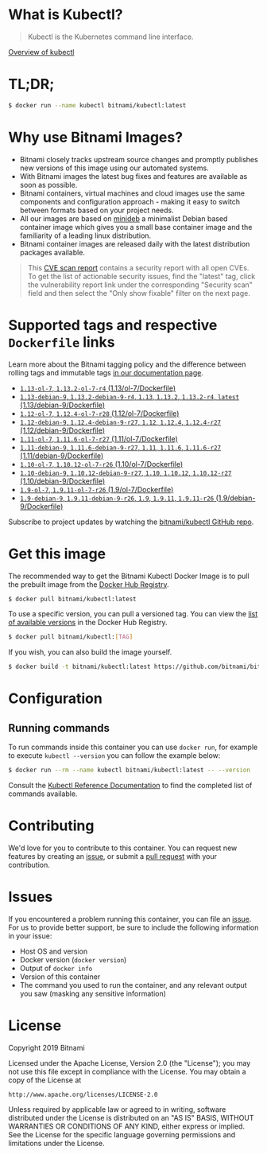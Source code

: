
# What is Kubectl?

> Kubectl is the Kubernetes command line interface.

[Overview of kubectl](https://kubernetes.io/docs/reference/kubectl/overview/)

# TL;DR;

```bash
$ docker run --name kubectl bitnami/kubectl:latest
```

# Why use Bitnami Images?

* Bitnami closely tracks upstream source changes and promptly publishes new versions of this image using our automated systems.
* With Bitnami images the latest bug fixes and features are available as soon as possible.
* Bitnami containers, virtual machines and cloud images use the same components and configuration approach - making it easy to switch between formats based on your project needs.
* All our images are based on [minideb](https://github.com/bitnami/minideb) a minimalist Debian based container image which gives you a small base container image and the familiarity of a leading linux distribution.
* Bitnami container images are released daily with the latest distribution packages available.


> This [CVE scan report](https://quay.io/repository/bitnami/kubectl?tab=tags) contains a security report with all open CVEs. To get the list of actionable security issues, find the "latest" tag, click the vulnerability report link under the corresponding "Security scan" field and then select the "Only show fixable" filter on the next page.

# Supported tags and respective `Dockerfile` links

Learn more about the Bitnami tagging policy and the difference between rolling tags and immutable tags [in our documentation page](https://docs.bitnami.com/containers/how-to/understand-rolling-tags-containers/).


* [`1.13-ol-7`, `1.13.2-ol-7-r4` (1.13/ol-7/Dockerfile)](https://github.com/bitnami/bitnami-docker-kubectl/blob/1.13.2-ol-7-r4/1.13/ol-7/Dockerfile)
* [`1.13-debian-9`, `1.13.2-debian-9-r4`, `1.13`, `1.13.2`, `1.13.2-r4`, `latest` (1.13/debian-9/Dockerfile)](https://github.com/bitnami/bitnami-docker-kubectl/blob/1.13.2-debian-9-r4/1.13/debian-9/Dockerfile)
* [`1.12-ol-7`, `1.12.4-ol-7-r28` (1.12/ol-7/Dockerfile)](https://github.com/bitnami/bitnami-docker-kubectl/blob/1.12.4-ol-7-r28/1.12/ol-7/Dockerfile)
* [`1.12-debian-9`, `1.12.4-debian-9-r27`, `1.12`, `1.12.4`, `1.12.4-r27` (1.12/debian-9/Dockerfile)](https://github.com/bitnami/bitnami-docker-kubectl/blob/1.12.4-debian-9-r27/1.12/debian-9/Dockerfile)
* [`1.11-ol-7`, `1.11.6-ol-7-r27` (1.11/ol-7/Dockerfile)](https://github.com/bitnami/bitnami-docker-kubectl/blob/1.11.6-ol-7-r27/1.11/ol-7/Dockerfile)
* [`1.11-debian-9`, `1.11.6-debian-9-r27`, `1.11`, `1.11.6`, `1.11.6-r27` (1.11/debian-9/Dockerfile)](https://github.com/bitnami/bitnami-docker-kubectl/blob/1.11.6-debian-9-r27/1.11/debian-9/Dockerfile)
* [`1.10-ol-7`, `1.10.12-ol-7-r26` (1.10/ol-7/Dockerfile)](https://github.com/bitnami/bitnami-docker-kubectl/blob/1.10.12-ol-7-r26/1.10/ol-7/Dockerfile)
* [`1.10-debian-9`, `1.10.12-debian-9-r27`, `1.10`, `1.10.12`, `1.10.12-r27` (1.10/debian-9/Dockerfile)](https://github.com/bitnami/bitnami-docker-kubectl/blob/1.10.12-debian-9-r27/1.10/debian-9/Dockerfile)
* [`1.9-ol-7`, `1.9.11-ol-7-r26` (1.9/ol-7/Dockerfile)](https://github.com/bitnami/bitnami-docker-kubectl/blob/1.9.11-ol-7-r26/1.9/ol-7/Dockerfile)
* [`1.9-debian-9`, `1.9.11-debian-9-r26`, `1.9`, `1.9.11`, `1.9.11-r26` (1.9/debian-9/Dockerfile)](https://github.com/bitnami/bitnami-docker-kubectl/blob/1.9.11-debian-9-r26/1.9/debian-9/Dockerfile)

Subscribe to project updates by watching the [bitnami/kubectl GitHub repo](https://github.com/bitnami/bitnami-docker-kubectl).

# Get this image

The recommended way to get the Bitnami Kubectl Docker Image is to pull the prebuilt image from the [Docker Hub Registry](https://hub.docker.com/r/bitnami/kubectl).

```bash
$ docker pull bitnami/kubectl:latest
```

To use a specific version, you can pull a versioned tag. You can view the [list of available versions](https://hub.docker.com/r/bitnami/kubectl/tags/) in the Docker Hub Registry.

```bash
$ docker pull bitnami/kubectl:[TAG]
```

If you wish, you can also build the image yourself.

```bash
$ docker build -t bitnami/kubectl:latest https://github.com/bitnami/bitnami-docker-kubectl.git
```

# Configuration

## Running commands

To run commands inside this container you can use `docker run`, for example to execute `kubectl --version` you can follow the example below:

```bash
$ docker run --rm --name kubectl bitnami/kubectl:latest -- --version
```

Consult the [Kubectl Reference Documentation](https://kubernetes.io/docs/reference/generated/kubectl/kubectl-commands) to find the completed list of commands available.

# Contributing

We'd love for you to contribute to this container. You can request new features by creating an [issue](https://github.com/bitnami/bitnami-docker-kubectl/issues), or submit a [pull request](https://github.com/bitnami/bitnami-docker-kubectl/pulls) with your contribution.

# Issues

If you encountered a problem running this container, you can file an [issue](https://github.com/bitnami/bitnami-docker-kubectl/issues). For us to provide better support, be sure to include the following information in your issue:

- Host OS and version
- Docker version (`docker version`)
- Output of `docker info`
- Version of this container
- The command you used to run the container, and any relevant output you saw (masking any sensitive information)

# License

Copyright 2019 Bitnami

Licensed under the Apache License, Version 2.0 (the "License");
you may not use this file except in compliance with the License.
You may obtain a copy of the License at

    http://www.apache.org/licenses/LICENSE-2.0

Unless required by applicable law or agreed to in writing, software
distributed under the License is distributed on an "AS IS" BASIS,
WITHOUT WARRANTIES OR CONDITIONS OF ANY KIND, either express or implied.
See the License for the specific language governing permissions and
limitations under the License.
